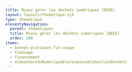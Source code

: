 ```yaml
---
title: Mieux gérer les déchets numériques (DEEE)
layout: layouts/thematique.njk
type: thematique
eleventyNavigation:
  parent: thematiques
  title: Mieux gérer les déchets numériques (DEEE)
  order: 100
items:
  - bonnes-pratiques-fin-usage
  - finUsage
  - financement
  - videosVersUnNumeriqueEcoresponsableGestionDechets
---
```

